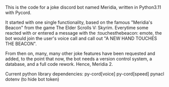 This is the code for a joke discord bot named Meridia, written in Python3.11 with Pycord.

It started with one single functionality, based on the famous "Meridia's Beacon" from the game The Elder Scrolls V: Skyrim.
Everytime some reacted with or entered a message with the :touchesthebeacon: emote, the bot would join the user's voice call and call out "A NEW HAND TOUCHES THE BEACON".

From then on, many, many other joke features have been requested and added, to the point that now, the bot needs a version control system, a database, and a full code rework.
Hence, Meridia 2.

Current python library dependencies:
py-cord[voice]
py-cord[speed]
pynacl
dotenv (to hide bot token)